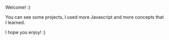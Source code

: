 Welcome! :) 

You can see some projects, I used more Javascript and more concepts that I learned.

I hope you enjoy! :) 
